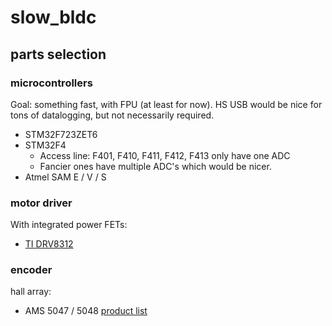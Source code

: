 # slow_bldc

## parts selection

### microcontrollers
Goal: something fast, with FPU (at least for now). HS USB would be nice for tons of datalogging, but not necessarily required.
  * STM32F723ZET6
  * STM32F4
    * Access line: F401, F410, F411, F412, F413 only have one ADC
    * Fancier ones have multiple ADC's which would be nicer.
  * Atmel SAM E / V / S

### motor driver
With integrated power FETs:
  * [TI DRV8312](http://www.ti.com/product/DRV8312)

### encoder
hall array:
  * AMS 5047 / 5048 [product list](http://ams.com/eng/Products/Magnetic-Position-Sensors/Angle-Position-On-Axis)

